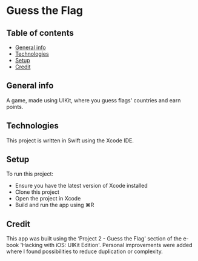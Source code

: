 # Guess the Flag

## Table of contents
* [General info](#general-info)
* [Technologies](#technologies)
* [Setup](#setup)
* [Credit](#credit)

## General info
A game, made using UIKit, where you guess flags' countries and earn points.

## Technologies
This project is written in Swift using the Xcode IDE.

## Setup
To run this project:
* Ensure you have the latest version of Xcode installed
* Clone this project
* Open the project in Xcode
* Build and run the app using ⌘R


## Credit
This app was built using the ‘Project 2 - Guess the Flag' section of the e-book 'Hacking with iOS: UIKit Edition'. Personal improvements were added where I found possibilities to reduce duplication or complexity.
